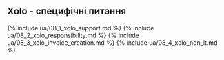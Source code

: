 ## Xolo - специфічні питання

{% include ua/08_1_xolo_support.md %}
{% include ua/08_2_xolo_responsibility.md %}
{% include ua/08_3_xolo_invoice_creation.md %}
{% include ua/08_4_xolo_non_it.md %}
